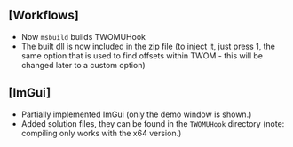 ## [Workflows]
- Now `msbuild` builds TWOMUHook
- The built dll is now included in the zip file (to inject it, just press 1, the same option that is used to find offsets within TWOM - this will be changed later to a custom option)

## [ImGui]

- Partially implemented ImGui (only the demo window is shown.)
- Added solution files, they can be found in the `TWOMUHook` directory (note: compiling only works with the x64 version.)
